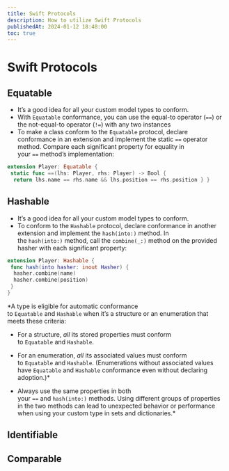 ```yaml
---
title: Swift Protocols
description: How to utilize Swift Protocols
publishedAt: 2024-01-12 18:48:00
toc: true
---
```


# Swift Protocols

## Equatable

- It’s a good idea for all your custom model types to conform.
- With `Equatable` conformance, you can use the equal-to operator (`==`) or the not-equal-to operator (`!=`) with any two instances
- To make a class conform to the `Equatable` protocol, declare conformance in an extension and implement the static `==` operator method. Compare each significant property for equality in your `==` method’s implementation:

```swift
extension Player: Equatable {
 static func ==(lhs: Player, rhs: Player) -> Bool {
  return lhs.name == rhs.name && lhs.position == rhs.position } }
```

## Hashable

- It’s a good idea for all your custom model types to conform.
- To conform to the `Hashable` protocol, declare conformance in another extension and implement the `hash(into:)` method. In the `hash(into:)` method, call the `combine(_:)` method on the provided hasher with each significant property:

```swift
extension Player: Hashable {
 func hash(into hasher: inout Hasher) {
  hasher.combine(name)
  hasher.combine(position)
 }
}
```

\*A type is eligible for automatic conformance to `Equatable` and `Hashable` when it’s a structure or an enumeration that meets these criteria:

- For a structure, *all* its stored properties must conform to `Equatable` and `Hashable`.

- For an enumeration, *all* its associated values must conform to `Equatable` and `Hashable`. (Enumerations without associated values have `Equatable` and `Hashable` conformance even without declaring adoption.)\*
- Always use the same properties in both your `==` and `hash(into:)` methods. Using different groups of properties in the two methods can lead to unexpected behavior or performance when using your custom type in sets and dictionaries.\*

## Identifiable

## Comparable
